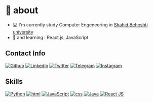 # 🚀 about
- :computer: I'm currently study Computer Engeneering in [Shahid Beheshti university](https://sbu.ac.ir/)
- :school: and learning : React.js, JavaScript



## Contact Info
[![Github](https://img.shields.io/badge/-Github-181717?style=for-the-badge&logo=Github&logoColor=white)](https://github.com/armanhm)
[![LinkedIn](https://img.shields.io/badge/-LinkedIn-0077B5?style=for-the-badge&logo=LinkedIn&logoColor=white)](https://www.linkedin.com/in/arman-hm-75b6bb7a/)
[![Twitter](https://img.shields.io/badge/-Twitter-1DA1F2?style=for-the-badge&logo=Twitter&logoColor=white)](https://twitter.com/armanhm79)
[![Telegram](https://img.shields.io/badge/-Telegram-blue?style=for-the-badge&logo=Telegram&logoColor=white)](https://instagram.com/armanhm)
[![Instagram](https://img.shields.io/badge/-Instagram-grey?style=for-the-badge&logo=Instagram&logoColor=white)](https://instagram.com/armanhm)




## Skills

[![Python](https://img.shields.io/badge/python-★★☆-inactive?labelColor=3776AB&logo=Python&style=for-the-badge&logoColor=white)](https://www.python.org/)
[![html](https://img.shields.io/badge/html-★★★-lightgrey?labelColor=E34F26&logo=HTML5&style=for-the-badge&logoColor=white)](https://www.w3schools.com/html)
[![JavaScript](https://img.shields.io/badge/javascript-★★☆-lightgrey?labelColor=F7DF1E&logo=JavaScript&style=for-the-badge&logoColor=black)](https://www.w3schools.com/js)
[![css](https://img.shields.io/badge/css-★★★-lightgrey?labelColor=1572B6&logo=CSS3&style=for-the-badge&logoColor=white)](https://www.w3schools.com/css)
[![Java](https://img.shields.io/badge/java-★★★-lightgrey?labelColor=4EAA25&logo=GNU-java&style=for-the-badge&logoColor=white)](https://www.java.com/)
[![React JS](https://img.shields.io/badge/react-★☆☆-lightgrey?labelColor=4169E1&logo=react&style=for-the-badge&logoColor=white)](https://reactjs.org/)
